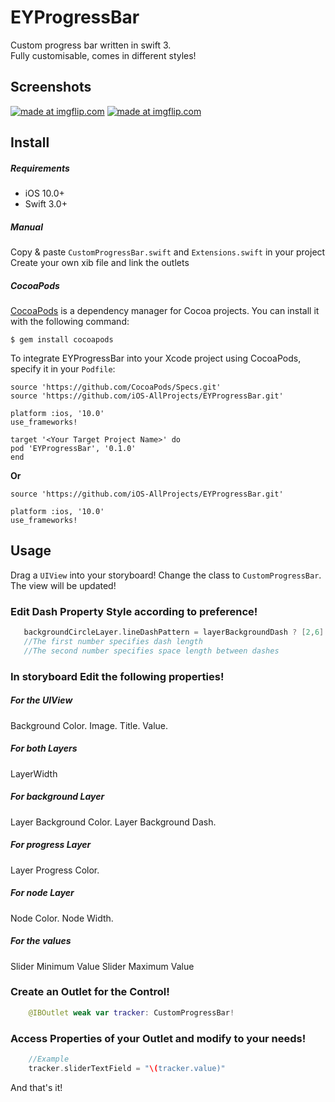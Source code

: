 EYProgressBar
==================

Custom progress bar written in swift 3.  
Fully customisable, comes in different styles! 

Screenshots
----
<a href="https://imgflip.com/gif/1lyqkg"><img src="https://i.imgflip.com/1lyqkg.gif" title="made at imgflip.com"/></a>
<a href="https://imgflip.com/gif/1m0zyp"><img src="https://i.imgflip.com/1m0zyp.gif" title="made at imgflip.com"/></a>

Install
-------

##### Requirements

- iOS 10.0+
- Swift 3.0+

##### Manual

Copy & paste `CustomProgressBar.swift` and `Extensions.swift` in your project
Create your own xib file and link the outlets 

##### CocoaPods 

[CocoaPods](https://cocoapods.org/) is a dependency manager for Cocoa projects. You can install it with the following command:

```
$ gem install cocoapods
```

To integrate EYProgressBar into your Xcode project using CocoaPods, specify it in your ```Podfile```:

```
source 'https://github.com/CocoaPods/Specs.git'
source 'https://github.com/iOS-AllProjects/EYProgressBar.git'

platform :ios, '10.0'
use_frameworks!

target '<Your Target Project Name>' do
pod 'EYProgressBar', '0.1.0'
end

```
<b>Or</b>

```
source 'https://github.com/iOS-AllProjects/EYProgressBar.git'

platform :ios, '10.0'
use_frameworks!
```

Usage
-----

Drag a `UIView` into your storyboard! Change the class to `CustomProgressBar`. The view will be updated! 


### Edit Dash Property Style according to preference!

``` swift
   backgroundCircleLayer.lineDashPattern = layerBackgroundDash ? [2,6] : nil
   //The first number specifies dash length
   //The second number specifies space length between dashes 
```
### In storyboard Edit the following properties! 

##### For the UIView
Background Color. 
Image.
Title. 
Value.

##### For both Layers
LayerWidth

##### For background Layer
Layer Background Color.
Layer Background Dash.

##### For progress Layer
Layer Progress Color.

##### For node Layer
Node Color.
Node Width.

##### For the values
Slider Minimum Value
Slider Maximum Value

### Create an Outlet for the Control! 

``` swift
    @IBOutlet weak var tracker: CustomProgressBar! 
```

### Access Properties of your Outlet and modify to your needs! 

``` swift
    //Example
    tracker.sliderTextField = "\(tracker.value)"

```

And that's it! 
